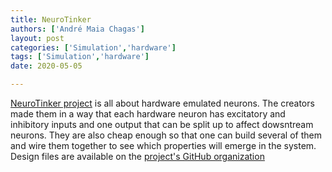 ```yaml
---
title: NeuroTinker
authors: ['André Maia Chagas']
layout: post
categories: ['Simulation','hardware']
tags: ['Simulation','hardware']
date: 2020-05-05

---
```



[NeuroTinker project](https://hackaday.io/project/3339-neurons-neurons-neurons) is all about hardware emulated neurons. The creators made them in a way that each hardware neuron has excitatory and inhibitory inputs and one output that can be split up to affect dowsntream neurons. They are also cheap enough so that one can build several of them and wire them together to see which properties will emerge in the system. Design files are available on the [project's GitHub organization](https://github.com/neurotinker)




